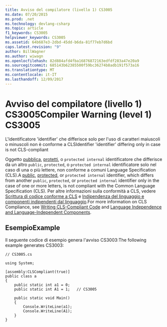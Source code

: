 ```yaml
---
title: Avviso del compilatore (livello 1) CS3005
ms.date: 07/20/2015
ms.prod: .net
ms.technology: devlang-csharp
ms.topic: article
f1_keywords: CS3005
helpviewer_keywords: CS3005
ms.assetid: 64b687e3-2dbd-45dd-b6da-81f77eb7d6bd
caps.latest.revision: "9"
author: BillWagner
ms.author: wiwagn
ms.openlocfilehash: 82d884afd4fba16876872163edfdf283a47e20a9
ms.sourcegitcommit: 685143b62385500f59bc36274b8adb191f573a16
ms.translationtype: MT
ms.contentlocale: it-IT
ms.lasthandoff: 12/09/2017
---
```

# <a name="compiler-warning-level-1-cs3005"></a><span data-ttu-id="cf1e0-102">Avviso del compilatore (livello 1) CS3005</span><span class="sxs-lookup"><span data-stu-id="cf1e0-102">Compiler Warning (level 1) CS3005</span></span>
<span data-ttu-id="cf1e0-103">L'identificatore 'identifier' che differisce solo per l'uso di caratteri maiuscoli o minuscoli non è conforme a CLS</span><span class="sxs-lookup"><span data-stu-id="cf1e0-103">Identifier 'identifier' differing only in case is not CLS-compliant</span></span>  
  
 <span data-ttu-id="cf1e0-104">Oggetto [pubblica](../../csharp/language-reference/keywords/public.md), [protetti](../../csharp/language-reference/keywords/protected.md), o `protected internal` identificatore che differisce da un altro `public`, `protected`, o `protected internal` identificatore solo nel caso di una o più lettere, non conforme a comuni Language Specification (CLS).</span><span class="sxs-lookup"><span data-stu-id="cf1e0-104">A [public](../../csharp/language-reference/keywords/public.md), [protected](../../csharp/language-reference/keywords/protected.md), or `protected internal` identifier, which differs from another `public`, `protected`, or `protected internal` identifier only in the case of one or more letters, is not compliant with the Common Language Specification (CLS).</span></span> <span data-ttu-id="cf1e0-105">Per altre informazioni sulla conformità a CLS, vedere [Scrittura di codice conforme a CLS](http://msdn.microsoft.com/en-us/4c705105-69a2-4e5e-b24e-0633bc32c7f3) e [Indipendenza del linguaggio e componenti indipendenti dal linguaggio](../../../docs/standard/language-independence-and-language-independent-components.md).</span><span class="sxs-lookup"><span data-stu-id="cf1e0-105">For more information on CLS Compliance, see [Writing CLS-Compliant Code](http://msdn.microsoft.com/en-us/4c705105-69a2-4e5e-b24e-0633bc32c7f3) and [Language Independence and Language-Independent Components](../../../docs/standard/language-independence-and-language-independent-components.md).</span></span>  
  
## <a name="example"></a><span data-ttu-id="cf1e0-106">Esempio</span><span class="sxs-lookup"><span data-stu-id="cf1e0-106">Example</span></span>  
 <span data-ttu-id="cf1e0-107">Il seguente codice di esempio genera l'avviso CS3003:</span><span class="sxs-lookup"><span data-stu-id="cf1e0-107">The following example generates CS3003:</span></span>  
  
```  
// CS3005.cs  
  
using System;  
  
[assembly:CLSCompliant(true)]  
public class a  
{  
    public static int a1 = 0;  
    public static int A1 = 1;   // CS3005  
  
    public static void Main()  
    {  
        Console.WriteLine(a1);  
        Console.WriteLine(A1);  
    }  
}  
```
